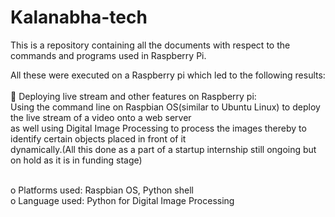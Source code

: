 # Kalanabha-tech
This is a repository containing all the documents with respect to the commands and programs used in Raspberry Pi.<br/>

All these were executed on a Raspberry pi which led to the following results:<br/><br/>
   	Deploying live stream and other features on Raspberry pi:<br/>
        Using the command line on Raspbian OS(similar to Ubuntu Linux) to deploy the live stream of a video onto a web server<br/>
        as well using Digital Image Processing to process the images thereby to identify certain objects placed in front of it <br/>
        dynamically.(All this done as a part of a startup internship still ongoing but on hold as it is in funding stage)<br/><br/>
        
o	Platforms used: Raspbian OS, Python shell<br/>
o	Language used: Python for Digital Image Processing<br/>

